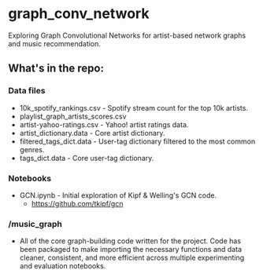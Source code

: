 # graph_conv_network
Exploring Graph Convolutional Networks for artist-based network graphs and music recommendation.

## What's in the repo:

### Data files
* 10k_spotify_rankings.csv - Spotify stream count for the top 10k artists.
* playlist_graph_artists_scores.csv 
* artist-yahoo-ratings.csv - Yahoo! artist ratings data.
* artist_dictionary.data  - Core artist dictionary.
* filtered_tags_dict.data - User-tag dictionary filtered to the most common genres.
* tags_dict.data - Core user-tag dictionary.

### Notebooks
* GCN.ipynb - Initial exploration of Kipf & Welling's GCN code.
     - https://github.com/tkipf/gcn


### /music_graph
* All of the core graph-building code written for the project.  Code has been packaged to make importing the necessary functions and data cleaner, consistent, and more efficient across multiple experimenting and evaluation notebooks.
